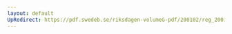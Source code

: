 ```yaml
---
layout: default
UpRedirect: https://pdf.swedeb.se/riksdagen-volumeG-pdf/200102/reg_200102/reg_200102_0507.pdf
---
```

